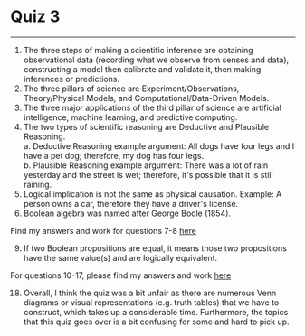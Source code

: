 # Quiz 3
***
1. The three steps of making a scientific inference are obtaining observational data (recording what we observe from senses and data), constructing a model then calibrate and validate it, then making inferences or predictions.
2. The three pillars of science are Experiment/Observations, Theory/Physical Models, and Computational/Data-Driven Models.
3. The three major applications of the third pillar of science are artificial intelligence, machine learning, and predictive computing.
4. The two types of scientific reasoning are Deductive and Plausible Reasoning.  
a. Deductive Reasoning example argument: All dogs have four legs and I have a pet dog; therefore, my dog has four legs.  
b. Plausible Reasoning example argument: There was a lot of rain yesterday and the street is wet; therefore, it's possible that it is still raining.
5. Logical implication is not the same as physical causation.  Example: A person owns a car, therefore they have a driver's license.
6. Boolean algebra was named after George Boole (1854).

Find my answers and work for questions 7-8 [here](https://github.com/tancaotrannn/IDS2024S/blob/main/quiz/3/Quiz_3_Workspace_.pdf)  

9. If two Boolean propositions are equal, it means those two propositions have the same value(s) and are logically equivalent.

For questions 10-17, please find my answers and work [here](https://github.com/tancaotrannn/IDS2024S/blob/main/quiz/3/Quiz_3_Workspace_.pdf)  

18.  Overall, I think the quiz was a bit unfair as there are numerous Venn diagrams or visual representations (e.g. truth tables) that we have to construct, which takes up a considerable time.  Furthermore, the topics that this quiz goes over is a bit confusing for some and hard to pick up.  

